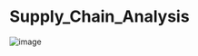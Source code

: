 # Supply_Chain_Analysis
![image](https://github.com/user-attachments/assets/88b59c39-a560-458a-9eb1-4e521d00f061)
